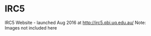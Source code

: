 # IRC5
IRC5 Website - launched Aug 2016 at http://irc5.qbi.uq.edu.au/
Note: Images not included here
